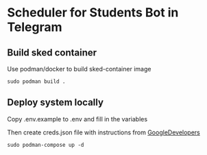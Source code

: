 Scheduler for Students Bot in Telegram
========================================

Build sked container
--------------------

Use podman/docker to build sked-container image  
~~~shell
sudo podman build .
~~~

Deploy system locally
---------------------

Copy .env.example to .env and fill in the variables 

Then create creds.json file with instructions from [GoogleDevelopers](https://developers.google.com/sheets/api/quickstart/python)

~~~shell
sudo podman-compose up -d
~~~

